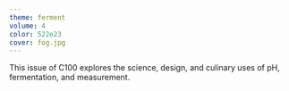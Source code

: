 ```yaml
---
theme: ferment
volume: 4
color: 522e23
cover: fog.jpg
---
```

This issue of C100 explores the science, design, and culinary uses of pH, fermentation, and measurement.
